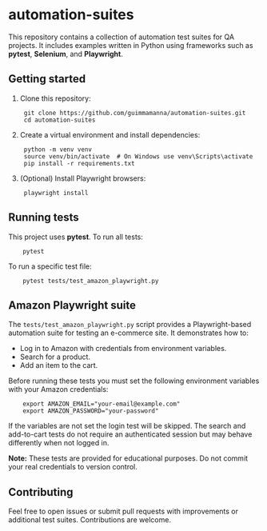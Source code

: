 # automation-suites

This repository contains a collection of automation test suites for QA projects. It includes examples written in Python using frameworks such as **pytest**, **Selenium**, and **Playwright**.

## Getting started

1. Clone this repository:

        git clone https://github.com/guimmamanna/automation-suites.git
        cd automation-suites

2. Create a virtual environment and install dependencies:

        python -m venv venv
        source venv/bin/activate  # On Windows use venv\Scripts\activate
        pip install -r requirements.txt

3. (Optional) Install Playwright browsers:

        playwright install

## Running tests

This project uses **pytest**. To run all tests:

        pytest

To run a specific test file:

        pytest tests/test_amazon_playwright.py

## Amazon Playwright suite

The `tests/test_amazon_playwright.py` script provides a Playwright-based automation suite for testing an e-commerce site. It demonstrates how to:

- Log in to Amazon with credentials from environment variables.
- Search for a product.
- Add an item to the cart.

Before running these tests you must set the following environment variables with your Amazon credentials:

        export AMAZON_EMAIL="your-email@example.com"
        export AMAZON_PASSWORD="your-password"

If the variables are not set the login test will be skipped. The search and add-to-cart tests do not require an authenticated session but may behave differently when not logged in.

**Note:** These tests are provided for educational purposes. Do not commit your real credentials to version control.

## Contributing

Feel free to open issues or submit pull requests with improvements or additional test suites. Contributions are welcome.
